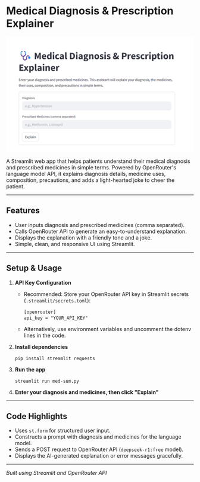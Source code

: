 # Medical Diagnosis & Prescription Explainer

![](screenshot.png)

A Streamlit web app that helps patients understand their medical diagnosis and prescribed medicines in simple terms. Powered by OpenRouter's language model API, it explains diagnosis details, medicine uses, composition, precautions, and adds a light-hearted joke to cheer the patient.

---

## Features

- User inputs diagnosis and prescribed medicines (comma separated).
- Calls OpenRouter API to generate an easy-to-understand explanation.
- Displays the explanation with a friendly tone and a joke.
- Simple, clean, and responsive UI using Streamlit.

---

## Setup & Usage

1. **API Key Configuration**

   - Recommended: Store your OpenRouter API key in Streamlit secrets (`.streamlit/secrets.toml`):
     ```
     [openrouter]
     api_key = "YOUR_API_KEY"
     ```
   - Alternatively, use environment variables and uncomment the dotenv lines in the code.

2. **Install dependencies**

   ```
   pip install streamlit requests
   ```

3. **Run the app**

   ```
   streamlit run med-sum.py
   ```

4. **Enter your diagnosis and medicines, then click "Explain"**

---

## Code Highlights

- Uses `st.form` for structured user input.
- Constructs a prompt with diagnosis and medicines for the language model.
- Sends a POST request to OpenRouter API (`deepseek-r1:free` model).
- Displays the AI-generated explanation or error messages gracefully.

---

*Built using Streamlit and OpenRouter API*
```

